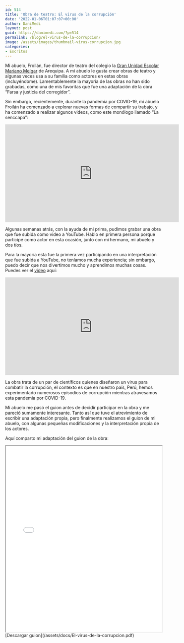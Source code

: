 ```yaml
---
id: 514
title: 'Obra de teatro: El virus de la corrupción'
date: '2022-01-06T01:07:07+00:00'
author: DaniMedi
layout: post
guid: https://danimedi.com/?p=514
permalink: /blog/el-virus-de-la-corrupcion/
image: /assets/images/thumbnail-virus-corrupcion.jpg
categories:
- Escritos
---
```


Mi abuelo, Froilán, fue director de teatro del colegio la [Gran Unidad Escolar Mariano Melgar](https://www.guemm.edu.pe/) de Arequipa. A mi abuelo le gusta crear obras de teatro y algunas veces usa a su familia como actores en estas obras (incluyéndome). Lamentablemente la mayoría de las obras no han sido grabadas, como una de mis favoritas que fue una adaptación de la obra “Farsa y justicia del corregidor”.

Sin embargo, recientemente, durante la pandemia por COVID-19, mi abuelo Froilán ha comenzado a explorar nuevas formas de compartir su trabajo, y ha comenzado a realizar algunos videos, como este monólogo llamado “La senccapa”:

<iframe width="560" height="315" src="https://www.youtube.com/embed/mZkiYPHX5ko?si=RmTozbD5PCS6qMQC" title="YouTube video player" frameborder="0" allow="accelerometer; autoplay; clipboard-write; encrypted-media; gyroscope; picture-in-picture; web-share" referrerpolicy="strict-origin-when-cross-origin" allowfullscreen></iframe>

Algunas semanas atrás, con la ayuda de mi prima, pudimos grabar una obra que fue subida como video a YouTube. Hablo en primera persona porque participé como actor en esta ocasión, junto con mi hermano, mi abuelo y dos tíos.

Para la mayoría esta fue la primera vez participando en una interpretación que fue subida a YouTube, no teníamos mucha experiencia; sin embargo, puedo decir que nos divertimos mucho y aprendimos muchas cosas. Puedes ver el [video](https://youtu.be/ZI3V9GBt12o) aquí:

<iframe width="560" height="315" src="https://www.youtube.com/embed/ZI3V9GBt12o?si=JjsPSryUKm1LZ8-i" title="YouTube video player" frameborder="0" allow="accelerometer; autoplay; clipboard-write; encrypted-media; gyroscope; picture-in-picture; web-share" referrerpolicy="strict-origin-when-cross-origin" allowfullscreen></iframe>

La obra trata de un par de científicos quienes diseñaron un virus para combatir la corrupción, el contexto es que en nuestro país, Perú, hemos experimentado numerosos episodios de corrupción mientras atravesamos esta pandemia por COVID-19.

Mi abuelo me pasó el guion antes de decidir participar en la obra y me pareció sumamente interesante. Tanto así que tuve el atrevimiento de escribir una adaptación propia, pero finalmente realizamos el guion de mi abuelo, con algunas pequeñas modificaciones y la interpretación propia de los actores.

Aquí comparto mi adaptación del guion de la obra:

<iframe src="/assets/docs/El-virus-de-la-corrupcion.pdf" width="100%" height="600px"></iframe>
[Descargar guion](/assets/docs/El-virus-de-la-corrupcion.pdf)

